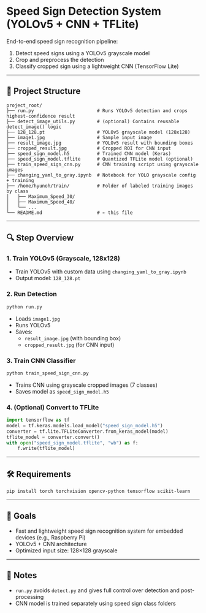 # Speed Sign Detection System (YOLOv5 + CNN + TFLite)

End-to-end speed sign recognition pipeline:
1. Detect speed signs using a YOLOv5 grayscale model
2. Crop and preprocess the detection
3. Classify cropped sign using a lightweight CNN (TensorFlow Lite)

---

## 📁 Project Structure

```
project_root/
├── run.py                       # Runs YOLOv5 detection and crops highest-confidence result
├── detect_image_utils.py        # (optional) Contains reusable detect_image() logic
├── 128_128.pt                   # YOLOv5 grayscale model (128x128)
├── image1.jpg                   # Sample input image
├── result_image.jpg             # YOLOv5 result with bounding boxes
├── cropped_result.jpg           # Cropped ROI for CNN input
├── speed_sign_model.h5          # Trained CNN model (Keras)
├── speed_sign_model.tflite      # Quantized TFLite model (optional)
├── train_speed_sign_cnn.py      # CNN training script using grayscale images
├── changing_yaml_to_gray.ipynb  # Notebook for YOLO grayscale config + training
├── /home/hyunoh/train/          # Folder of labeled training images by class
│   ├── Maximum_Speed_30/
│   ├── Maximum_Speed_40/
│   └── ...
└── README.md                    # ← this file
```

---

## 🔍 Step Overview

### 1. Train YOLOv5 (Grayscale, 128x128)
- Train YOLOv5 with custom data using `changing_yaml_to_gray.ipynb`
- Output model: `128_128.pt`

### 2. Run Detection
```bash
python run.py
```
- Loads `image1.jpg`
- Runs YOLOv5
- Saves:
  - `result_image.jpg` (with bounding box)
  - `cropped_result.jpg` (for CNN input)

### 3. Train CNN Classifier
```bash
python train_speed_sign_cnn.py
```
- Trains CNN using grayscale cropped images (7 classes)
- Saves model as `speed_sign_model.h5`

### 4. (Optional) Convert to TFLite
```python
import tensorflow as tf
model = tf.keras.models.load_model("speed_sign_model.h5")
converter = tf.lite.TFLiteConverter.from_keras_model(model)
tflite_model = converter.convert()
with open("speed_sign_model.tflite", "wb") as f:
    f.write(tflite_model)
```

---

## 🛠 Requirements

```bash
pip install torch torchvision opencv-python tensorflow scikit-learn
```

---

## 🎯 Goals

- Fast and lightweight speed sign recognition system for embedded devices (e.g., Raspberry Pi)
- YOLOv5 + CNN architecture
- Optimized input size: 128×128 grayscale

---

## 📌 Notes

- `run.py` avoids `detect.py` and gives full control over detection and post-processing
- CNN model is trained separately using speed sign class folders

